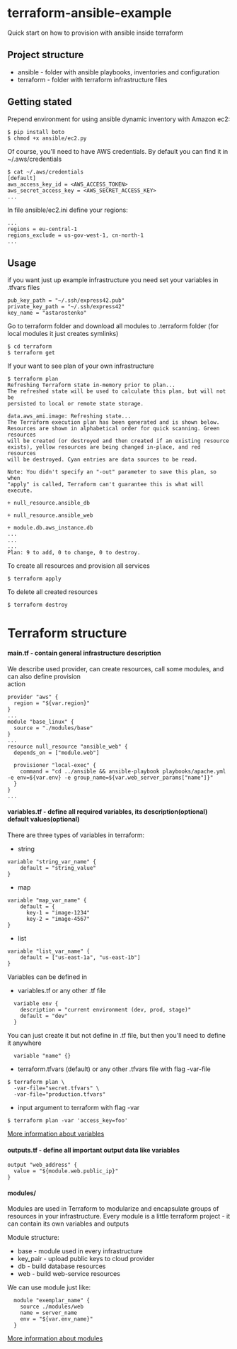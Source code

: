 # terraform-ansible-example
Quick start on how to provision with ansible inside terraform

## Project structure
* ansible - folder with ansible playbooks, inventories and configuration
* terraform - folder with terraform infrastructure files

## Getting stated
Prepend environment for using ansible dynamic inventory with Amazon ec2:
```
$ pip install boto
$ chmod +x ansible/ec2.py
```
Of course, you'll need to have AWS credentials. By default you can find it in  ~/.aws/credentials
```
$ cat ~/.aws/credentials
[default]
aws_access_key_id = <AWS_ACCESS_TOKEN>
aws_secret_access_key = <AWS_SECRET_ACCESS_KEY>
...
```

In file ansible/ec2.ini define your regions:
```
...
regions = eu-central-1
regions_exclude = us-gov-west-1, cn-north-1
...
```

## Usage
if you want just up example infrastructure you need set your variables in .tfvars files
```
pub_key_path = "~/.ssh/express42.pub"
private_key_path = "~/.ssh/express42"
key_name = "astarostenko"
```

Go to terraform folder and download all modules to .terraform folder (for local modules it just creates symlinks)
```
$ cd terraform
$ terraform get
```

If your want to see plan of your own infrastructure

```
$ terraform plan
Refreshing Terraform state in-memory prior to plan...
The refreshed state will be used to calculate this plan, but will not be
persisted to local or remote state storage.

data.aws_ami.image: Refreshing state...
The Terraform execution plan has been generated and is shown below.
Resources are shown in alphabetical order for quick scanning. Green resources
will be created (or destroyed and then created if an existing resource
exists), yellow resources are being changed in-place, and red resources
will be destroyed. Cyan entries are data sources to be read.

Note: You didn't specify an "-out" parameter to save this plan, so when
"apply" is called, Terraform can't guarantee this is what will execute.

+ null_resource.ansible_db

+ null_resource.ansible_web

+ module.db.aws_instance.db
...
...
...
Plan: 9 to add, 0 to change, 0 to destroy.

```
To create all resources and provision all services
```
$ terraform apply
```
To delete all created resources
```
$ terraform destroy
```
# Terraform structure

#### main.tf - contain general infrastructure description
We describe used provider, can create resources, call some modules, and can also define provision  
action
```
provider "aws" {
  region = "${var.region}"
}
...
module "base_linux" {
  source = "./modules/base"
}
...
resource null_resource "ansible_web" {
  depends_on = ["module.web"]

  provisioner "local-exec" {
    command = "cd ../ansible && ansible-playbook playbooks/apache.yml -e env=${var.env} -e group_name=${var.web_server_params["name"]}"
  }
}
...
```


#### variables.tf - define all required variables, its description(optional) default values(optional)

There are three types of variables in terraform:

* string
```
variable "string_var_name" {
    default = "string_value"
}
```
* map
```
variable "map_var_name" {
    default = {
      key-1 = "image-1234"
      key-2 = "image-4567"
}
```
* list
```
variable "list_var_name" {
    default = ["us-east-1a", "us-east-1b"]
}
```

Variables can be defined in
* variables.tf or any other .tf file
```
  variable env {
    description = "current environment (dev, prod, stage)"
    default = "dev"
  }
```
You can just create it but not define in .tf file, but then you'll need to define it anywhere
  ```
    variable "name" {}
  ```

* terraform.tfvars (default) or any other .tfvars file with flag -var-file
```
$ terraform plan \
  -var-file="secret.tfvars" \
  -var-file="production.tfvars"
```
* input argument to terraform with flag -var
```
$ terraform plan -var 'access_key=foo'
```

[More information about variables](https://www.terraform.io/docs/configuration/variables.html)

#### outputs.tf - define all important output data like variables

```
output "web_address" {
  value = "${module.web.public_ip}"
}
```

#### modules/
Modules are used in Terraform to modularize and encapsulate groups of resources in your infrastructure.
Every module is a little terraform project - it can contain its own variables and outputs

Module structure:
* base - module used in every infrastructure
* key_pair - upload public keys to cloud provider
* db - build database resources
* web - build web-service resources

We can use module just like:
```
  module "exemplar_name" {
    source ./modules/web
    name = server_name
    env = "${var.env_name}"
  }
```
[More information about modules](https://www.terraform.io/docs/modules/index.html)
